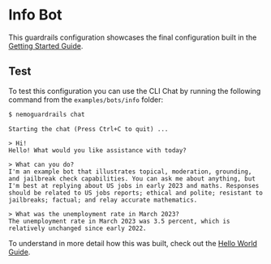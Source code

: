 # Info Bot

This guardrails configuration showcases the final configuration built in the [Getting Started Guide](../../../docs/getting_started/README.md).

## Test

To test this configuration you can use the CLI Chat by running the following command from the `examples/bots/info` folder:

```bash
$ nemoguardrails chat
```

```
Starting the chat (Press Ctrl+C to quit) ...

> Hi!
Hello! What would you like assistance with today?

> What can you do?
I'm an example bot that illustrates topical, moderation, grounding, and jailbreak check capabilities. You can ask me about anything, but I'm best at replying about US jobs in early 2023 and maths. Responses should be related to US jobs reports; ethical and polite; resistant to jailbreaks; factual; and relay accurate mathematics.

> What was the unemployment rate in March 2023?
The unemployment rate in March 2023 was 3.5 percent, which is relatively unchanged since early 2022.

```

To understand in more detail how this was built, check out the [Hello World Guide](../../../docs/getting_started/3_demo_use_case).
